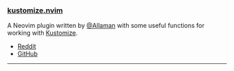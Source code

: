 <h3 id="new-kustomize.nvim">
    <a href="#new-kustomize.nvim">
        <span class="icon-text">
            <span class="icon">
                <i class="fa-solid fa-book"></i>
            </span>
            <span>kustomize.nvim</span>
        </span>
    </a>
</h3>

A Neovim plugin written by [@Allaman](https://github.com/Allaman) with some useful functions for working with
[Kustomize](https://kustomize.io/).

- [Reddit](https://www.reddit.com/r/neovim/comments/z029ez/new_plugin_kustomizenvim/)
- [GitHub](https://github.com/Allaman/kustomize.nvim)

---
